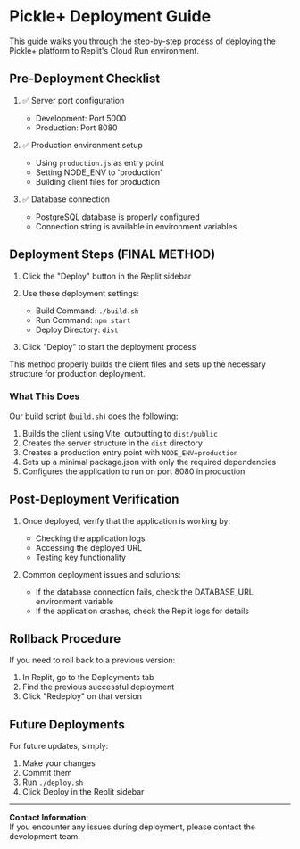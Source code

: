 # Pickle+ Deployment Guide

This guide walks you through the step-by-step process of deploying the Pickle+ platform to Replit's Cloud Run environment.

## Pre-Deployment Checklist

1. ✅ Server port configuration 
   - Development: Port 5000
   - Production: Port 8080

2. ✅ Production environment setup
   - Using `production.js` as entry point
   - Setting NODE_ENV to 'production'
   - Building client files for production

3. ✅ Database connection
   - PostgreSQL database is properly configured
   - Connection string is available in environment variables

## Deployment Steps (FINAL METHOD)

1. Click the "Deploy" button in the Replit sidebar

2. Use these deployment settings:
   - Build Command: `./build.sh`
   - Run Command: `npm start`
   - Deploy Directory: `dist`

3. Click "Deploy" to start the deployment process

This method properly builds the client files and sets up the necessary structure for production deployment.

### What This Does

Our build script (`build.sh`) does the following:

1. Builds the client using Vite, outputting to `dist/public`
2. Creates the server structure in the `dist` directory
3. Creates a production entry point with `NODE_ENV=production`
4. Sets up a minimal package.json with only the required dependencies
5. Configures the application to run on port 8080 in production

## Post-Deployment Verification

1. Once deployed, verify that the application is working by:
   - Checking the application logs
   - Accessing the deployed URL
   - Testing key functionality

2. Common deployment issues and solutions:
   - If the database connection fails, check the DATABASE_URL environment variable
   - If the application crashes, check the Replit logs for details

## Rollback Procedure

If you need to roll back to a previous version:

1. In Replit, go to the Deployments tab
2. Find the previous successful deployment
3. Click "Redeploy" on that version

## Future Deployments

For future updates, simply:

1. Make your changes
2. Commit them
3. Run `./deploy.sh`
4. Click Deploy in the Replit sidebar

---

**Contact Information:**  
If you encounter any issues during deployment, please contact the development team.